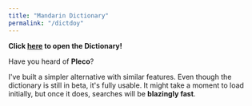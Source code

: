 ```yaml
---
title: "Mandarin Dictionary"
permalink: "/dictdoy"
---
```


**Click [here]({{site.baseurl}}/dictdoy) to open the Dictionary!**

Have you heard of **Pleco**?

I've built a simpler alternative with similar features. Even though the dictionary is still in beta, it's fully usable. It might take a moment to load initially, but once it does, searches will be **blazingly fast**.

